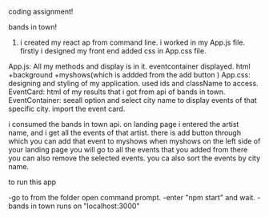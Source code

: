﻿

coding assignment!

bands in town!

1. i created my react ap from command line. i worked in my App.js file. firstly i designed my front end added css in App.css file.

App.js:
	All my methods and display is in it. eventcontainer displayed. html +background +myshows(which is addded from the add button )
App.css:
	designing and styling of my application. used ids and className to access.
EventCard:
	html of my results that i got from api of bands in town.
EventContainer:
		seeall option and select city name to display events of that specific city. import the event card.


i consumed the bands in town api. on landing page i entered the artist name, and i get all the events of that artist. there is add button through which you can add that event to myshows
when myshows on the left side of your landing page you will go to all the events that you added from there you can also remove the selected events.
you ca also sort the events by city name.



to run this app

-go to from the folder open command prompt.
-enter "npm start" and wait. 
-bands in town runs on "localhost:3000" 